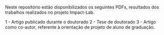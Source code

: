 Neste repositório estão disponibilizados os seguintes PDFs, resultados dos trabalhos realizados no projeto Impact-Lab.

1 - Artigo publicado durante o doutorado
2 - Tese de doutorado
3 - Artigo como co-autor, referente à orientação de projeto de aluno de graduação.
